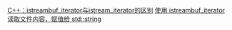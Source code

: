 [C++：istreambuf_iterator与istream_iterator的区别](https://blog.csdn.net/gongluck93/article/details/73844582)
[使用 istreambuf_iterator 读取文件内容，赋值给 std::string](https://www.cnblogs.com/xingfei/p/14048790.html)
